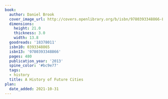 ```yaml
---
book:
  author: Daniel Brook
  cover_image_url: http://covers.openlibrary.org/b/isbn/9780393348866-L.jpg
  dimensions:
    height: 21.0
    thickness: 3.0
    width: 13.8
  goodreads: '18378011'
  isbn10: 0393348865
  isbn13: '9780393348866'
  pages: 480
  publication_year: '2013'
  spine_color: '#bc9e77'
  tags:
  - history
  title: A History of Future Cities
plan:
  date_added: 2021-10-31
---
```

